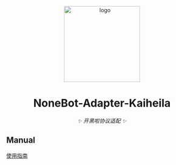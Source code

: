<p align="center">
  <a"><img src="docs/logo.png" width="200" alt="logo"></a>
</p>

<div align="center">

# NoneBot-Adapter-Kaiheila

_✨ 开黑啦协议适配 ✨_

</div>

## Manual

[使用指南](./MANUAL.md)
